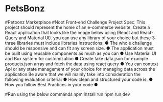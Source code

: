 # PetsBonz
#Petbonz Marketplace 
#Noot Front-end Challenge
Project Spec:
This project should represent the home of an e-commerce website.
Create a React application that looks like the image below using (React and React-Query and
Material UI). you can use any library of your choice but these 3 three libraries must include
libraries
Instructions:
● The whole challenge should be responsive and can fit any screen size.
● The application must be built using reusable components as much as you can
● Use Material UI and Box system for customization
● Create fake data.json for example products.json array and fetch the data using react
query
● You can context Api or any state management of your choice for managing data across
the application
Be aware that we will mainly take into consideration the following evaluation criteria:
● How clean and structured your code is.
● How you follow Best Practices in your code
●

#Run using the below commands
npm install
run npm run dev

